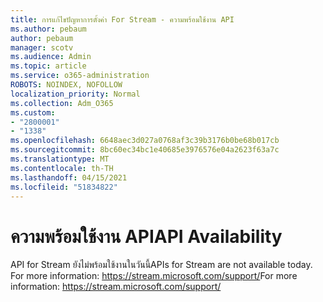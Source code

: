 ```yaml
---
title: การแก้ไขปัญหาการตั้งค่า For Stream - ความพร้อมใช้งาน API
ms.author: pebaum
author: pebaum
manager: scotv
ms.audience: Admin
ms.topic: article
ms.service: o365-administration
ROBOTS: NOINDEX, NOFOLLOW
localization_priority: Normal
ms.collection: Adm_O365
ms.custom:
- "2800001"
- "1338"
ms.openlocfilehash: 6648aec3d027a0768af3c39b3176b0be68b017cb
ms.sourcegitcommit: 8bc60ec34bc1e40685e3976576e04a2623f63a7c
ms.translationtype: MT
ms.contentlocale: th-TH
ms.lasthandoff: 04/15/2021
ms.locfileid: "51834822"
---
```

# <a name="api-availability"></a><span data-ttu-id="b4459-102">ความพร้อมใช้งาน API</span><span class="sxs-lookup"><span data-stu-id="b4459-102">API Availability</span></span>

<span data-ttu-id="b4459-103">API for Stream ยังไม่พร้อมใช้งานในวันนี้</span><span class="sxs-lookup"><span data-stu-id="b4459-103">APIs for Stream are not available today.</span></span>
<span data-ttu-id="b4459-104">For more information: https://stream.microsoft.com/support/</span><span class="sxs-lookup"><span data-stu-id="b4459-104">For more information: https://stream.microsoft.com/support/</span></span>